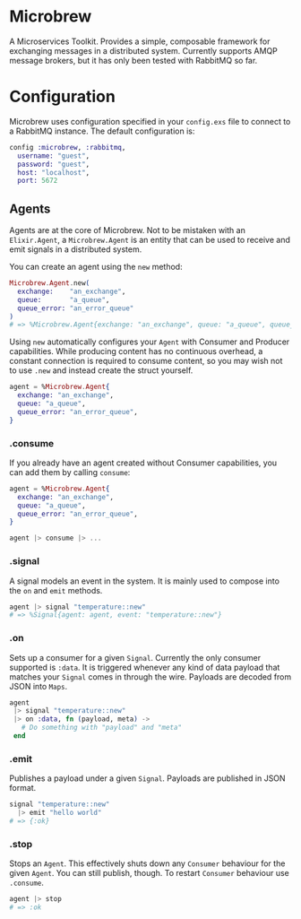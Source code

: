 # Microbrew
A Microservices Toolkit. Provides a simple, composable framework for exchanging messages in a distributed system. Currently supports AMQP message brokers, but it has only been tested with RabbitMQ so far.

# Configuration
Microbrew uses configuration specified in your `config.exs` file to connect to a
RabbitMQ instance. The default configuration is:

```elixir
config :microbrew, :rabbitmq,
  username: "guest",
  password: "guest",
  host: "localhost",
  port: 5672
```

## Agents
Agents are at the core of Microbrew.
Not to be mistaken with an `Elixir.Agent`, a `Microbrew.Agent` is an entity that
can be used to receive and emit signals in a distributed system.

You can create an agent using the `new` method:

```elixir
Microbrew.Agent.new(
  exchange:    "an_exchange",
  queue:       "a_queue",
  queue_error: "an_error_queue"
)
# => %Microbrew.Agent{exchange: "an_exchange", queue: "a_queue", queue_error: "an_error_queue"}
```

Using `new` automatically configures your `Agent` with Consumer and Producer
capabilities. While producing content has no continuous overhead, a constant
connection is required to consume content, so you may wish not to use `.new` and
instead create the struct yourself.

```elixir
agent = %Microbrew.Agent{
  exchange: "an_exchange",
  queue: "a_queue",
  queue_error: "an_error_queue",
}
```

### .consume
If you already have an agent created without Consumer capabilities, you can
add them by calling `consume`:

```elixir
agent = %Microbrew.Agent{
  exchange: "an_exchange",
  queue: "a_queue",
  queue_error: "an_error_queue",
}

agent |> consume |> ...
```

### .signal
A signal models an event in the system. It is mainly used to compose into the
`on` and `emit` methods.

```elixir
agent |> signal "temperature::new"
# => %Signal{agent: agent, event: "temperature::new"}
```

### .on
Sets up a consumer for a given `Signal`. Currently the only consumer supported
is `:data`. It is triggered whenever any kind of data payload that matches your
`Signal` comes in through the wire. Payloads are decoded from JSON into `Maps`.

```elixir
agent
 |> signal "temperature::new"
 |> on :data, fn (payload, meta) ->
   # Do something with "payload" and "meta"
 end
```

### .emit
Publishes a payload under a given `Signal`. Payloads are published in
JSON format.

```elixir
signal "temperature::new"
  |> emit "hello world"
# => {:ok}
```

### .stop
Stops an `Agent`. This effectively shuts down any `Consumer` behaviour for the
given `Agent`. You can still publish, though. To restart `Consumer` behaviour use
`.consume`.

```elixir
agent |> stop
# => :ok
```
